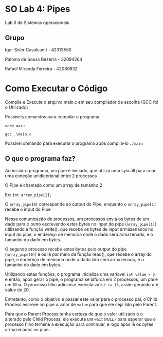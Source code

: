 # SO Lab 4: Pipes
Lab 3 de Sistemas operacionais

## Grupo
Igor Soler Cavalcanti - 42013550

Paloma de Sousa Bezerra - 32094264

Rafael Miranda Ferreira - 42080932


# Como Executar o Código
Compile e Execute o arquivo main.c em seu compilador de escolha (GCC foi o Utilizado)

Possíveis comandos para compilar o programa

`make main`

`gcc .\main.c`

Possível comando para executar o programa após compilá-lo
`./main`

## O que o programa faz?
Ao iniciar o programa, um pipe é iniciado, que utiliza uma syscall para criar uma coneção unidicerional entre 2 processos

O Pipe é chamado como um array de tamanho 2

Ex: `int array_pipe[2];`

O `array_pipe[0]` corresponde ao output do Pipe, enquanto o `array_pipe[1]` recebe o input do Pipe

Nessa comunicação de processos, um processos envia os bytes de um dado para o outro escrevendo estes bytes no input do pipe (`array_pipe[1]`) utilizando a função write(), que recebe os bytes de input armazenados no input do pipe, o endereço de memoria onde o dado será armazenado, e o tamanho do dado em bytes.

O segundo processo recebe estes bytes pelo output do pipe (`array_pipe[0]`) e os lê por meio da função read(), que recebe o array do pipe, o endereço de memoria onde o dado lido será armazenado, e o tamanho do dado em bytes.

Utilizando estas funções, o programa inicializa uma variavel `int value = 5;` e então, após gerar o pipe, o programa se bifurca em 2 processos, um pai e um filho. O processo filho adicionar executa `value += 15`, assim gerando um value de 20. 

Entretanto, como o objetivo é passar este valor para o processo pai, o Child Process escreve no pipe o valor de `value` para que ele seja lido pelo Parent.

Para que o Parent Process tenha certeza de que o valor utilizado é o alterado pelo Child Process, ele executa um `wait(NULL)` para esperar que o processo filho termine a execução para continuar, e logo após lê os bytes armazenados no pipe.
